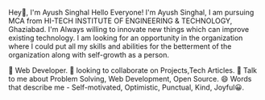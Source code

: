 Hey👋, I'm Ayush Singhal
Hello Everyone! I'm Ayush Singhal, I am pursuing MCA from HI-TECH INSTITUTE OF ENGINEERING & TECHNOLOGY, Ghaziabad. I'm Always willing to innovate new things which can improve existing technology. I am looking for an opportunity in the organization where I could put all my skills and abilities for the betterment of the organization along with self-growth as a person.

🔭 Web Developer.
👯 looking to collaborate on Projects,Tech Articles.
💬 Talk to me about Problem Solving, Web Development, Open Source.
😄 Words that describe me - Self-motivated, Optimistic, Punctual, Kind, Joyful😀.
